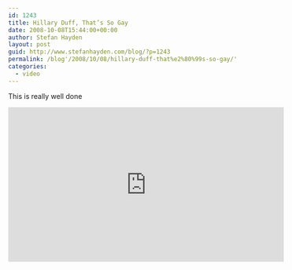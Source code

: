 ```yaml
---
id: 1243
title: Hillary Duff, That’s So Gay
date: 2008-10-08T15:44:00+00:00
author: Stefan Hayden
layout: post
guid: http://www.stefanhayden.com/blog/?p=1243
permalink: /blog'/2008/10/08/hillary-duff-that%e2%80%99s-so-gay/'
categories:
  - video
---
```

This is really well done

<iframe width="560" height="315" src="http://www.youtube.com/v/C277qAKpUaQ&color1=0x3a3a3a&color2=0x999999&fs=1" title="YouTube video player" frameborder="0" allow="accelerometer; autoplay; clipboard-write; encrypted-media; gyroscope; picture-in-picture" allowfullscreen></iframe>